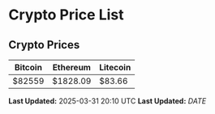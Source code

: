 # Crypto Price List

## Crypto Prices
| Bitcoin | Ethereum | Litecoin |
| ------- | -------- | -------- |
| $82559 | $1828.09 | $83.66 |
**Last Updated:** 2025-03-31 20:10 UTC
**Last Updated:** $DATE$
